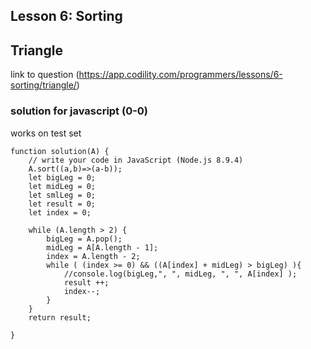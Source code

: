## Lesson 6: Sorting
## Triangle
link to question (https://app.codility.com/programmers/lessons/6-sorting/triangle/)

### solution for javascript (0-0)
works on test set
```
function solution(A) {
    // write your code in JavaScript (Node.js 8.9.4)
    A.sort((a,b)=>(a-b));
    let bigLeg = 0;
    let midLeg = 0;
    let smlLeg = 0;
    let result = 0;
    let index = 0;
    
    while (A.length > 2) {
        bigLeg = A.pop();
        midLeg = A[A.length - 1];
        index = A.length - 2;
        while ( (index >= 0) && ((A[index] + midLeg) > bigLeg) ){
            //console.log(bigLeg,", ", midLeg, ", ", A[index] );
            result ++;
            index--;
        }
    }
    return result;
     
}

```
